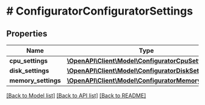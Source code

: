 # # ConfiguratorConfiguratorSettings

## Properties

Name | Type | Description | Notes
------------ | ------------- | ------------- | -------------
**cpu_settings** | [**\OpenAPI\Client\Model\ConfiguratorCpuSettings**](ConfiguratorCpuSettings.md) |  | [optional]
**disk_settings** | [**\OpenAPI\Client\Model\ConfiguratorDiskSettings**](ConfiguratorDiskSettings.md) |  | [optional]
**memory_settings** | [**\OpenAPI\Client\Model\ConfiguratorMemorySettings**](ConfiguratorMemorySettings.md) |  | [optional]

[[Back to Model list]](../../README.md#models) [[Back to API list]](../../README.md#endpoints) [[Back to README]](../../README.md)

